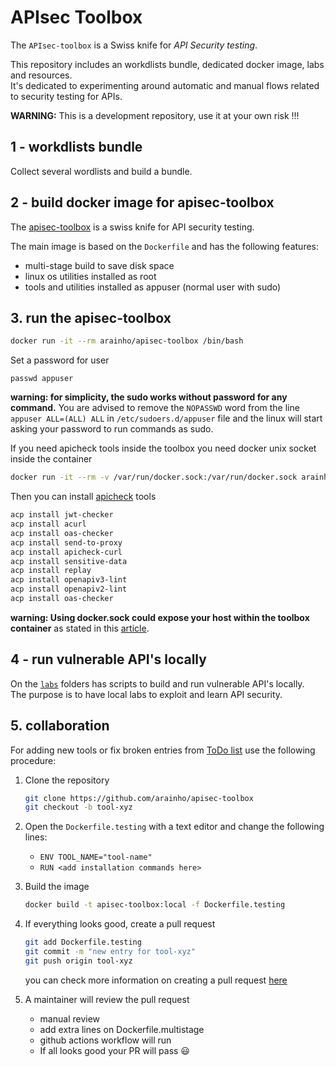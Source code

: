 # APIsec Toolbox

The `APIsec-toolbox` is a Swiss knife for _API Security testing_. 

This repository includes an workdlists bundle, dedicated docker image, labs and resources.    
It's dedicated to experimenting around automatic and manual flows related to security testing for APIs.

**WARNING:** This is a development repository, use it at your own risk !!!

## 1 - workdlists bundle
Collect several wordlists and build a bundle.

## 2 - build docker image for apisec-toolbox
The [apisec-toolbox](https://hub.docker.com/r/arainho/apisec-toolbox) is a swiss knife for API security testing. 

The main image is based on the `Dockerfile` and has the following features:
- multi-stage build to save disk space
- linux os utilities installed as root
- tools and utilities installed as appuser (normal user with sudo)

## 3. run the apisec-toolbox
```bash
docker run -it --rm arainho/apisec-toolbox /bin/bash
```

Set a password for user
```
passwd appuser
```
**warning: for simplicity, the sudo works without password for any command.** You are advised to remove the `NOPASSWD` word from the line `appuser ALL=(ALL) ALL` in `/etc/sudoers.d/appuser` file and the linux will start asking your password to run commands as sudo.


If you need apicheck tools inside the toolbox you need docker unix socket inside the container
```bash
docker run -it --rm -v /var/run/docker.sock:/var/run/docker.sock arainho/apisec-toolbox /bin/bash
```

Then you can install [apicheck](https://bbva.github.io/apicheck/docs) tools
```bash
acp install jwt-checker
acp install acurl
acp install oas-checker
acp install send-to-proxy
acp install apicheck-curl
acp install sensitive-data
acp install replay
acp install openapiv3-lint
acp install openapiv2-lint
acp install oas-checker
```

**warning: Using docker.sock could expose your host within the toolbox container** as stated in this [article](https://www.ctl.io/developers/blog/post/tutorial-understanding-the-security-risks-of-running-docker-containers).

## 4 - run vulnerable API's locally
On the [`labs`](./labs) folders has scripts to build and run vulnerable API's locally.  
The purpose is to have local labs to exploit and learn API security.

## 5. collaboration
For adding new tools or fix broken entries from [ToDo list](TODO.md) use the following procedure:
1. Clone the repository
   ```bash
   git clone https://github.com/arainho/apisec-toolbox
   git checkout -b tool-xyz
   ```

2. Open the `Dockerfile.testing` with a text editor and change the following lines:
   - `ENV TOOL_NAME="tool-name"`
   - `RUN <add installation commands here>`
   
3. Build the image
   ```bash
   docker build -t apisec-toolbox:local -f Dockerfile.testing
   ```

4. If everything looks good, create a pull request
   ```bash
   git add Dockerfile.testing
   git commit -m "new entry for tool-xyz"
   git push origin tool-xyz
   ```
   
   you can check more information on creating a pull request [here](https://docs.github.com/en/pull-requests/collaborating-with-pull-requests/proposing-changes-to-your-work-with-pull-requests/creating-a-pull-request)
   
 5. A maintainer will review the pull request
    - manual review
    - add extra lines on Dockerfile.multistage
    - github actions workflow will run
    - If all looks good your PR will pass 😃
